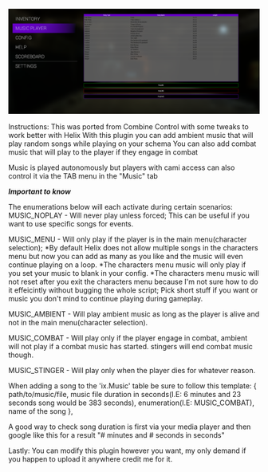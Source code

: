 <p align="center">
	<img src="https://raw.githubusercontent.com/WizardGote/extended-music-system/main/musicpower.png" alt="Pic" />
</p>

Instructions:
This was ported from Combine Control with some tweaks to work better with Helix
With this plugin you can add ambient music that will play random songs while playing on your schema
You can also add combat music that will play to the player if they engage in combat

Music is played autonomously but players with cami access can also control it via the TAB menu in the "Music" tab

***Important to know***

The enumerations below will each activate during certain scenarios:
MUSIC_NOPLAY - Will never play unless forced; This can be useful if you want to use specific songs for events.

MUSIC_MENU - Will only play if the player is in the main menu(character selection);
*By default Helix does not allow multiple songs in the characters menu but now you can add as many as you like and the music will even continue playing on a loop.
*The characters menu music will only play if you set your music to blank in your config.
*The characters menu music will not reset after you exit the characters menu because I'm not sure how to do it effeicintly without bugging the whole script; Pick short stuff if you want or music you don't mind to continue playing during gameplay.

MUSIC_AMBIENT - Will play ambient music as long as the player is alive and not in the main menu(character selection).

MUSIC_COMBAT - Will play only if the player engage in combat, ambient will not play if a combat music has started. stingers will end combat music though.

MUSIC_STINGER - Will play only when the player dies for whatever reason.

When adding a song to the 'ix.Music' table be sure to follow this template:
{ path/to/music/file, music file duration in seconds(I.E: 6 minutes and 23 seconds song would be 383 seconds), enumeration(I.E: MUSIC_COMBAT), name of the song },

A good way to check song duration is first via your media player and then google like this for a result "# minutes and # seconds in seconds"

Lastly:
You can modify this plugin however you want, my only demand if you happen to upload it anywhere credit me for it.
